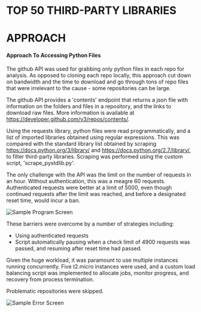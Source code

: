 

# TOP 50 THIRD-PARTY LIBRARIES




# APPROACH

<h4>Approach To Accessing Python Files</h4>

The github API was used for grabbing only python files in each repo for analysis. As opposed to cloning each repo locally, this approach cut down on bandwidth and the time to download and go through tons of repo files that were irrelevant to the cause - some repositories can be large.

The github API provides a 'contents' endpoint that returns a json file with information on the folders and files in a repository, and the links to download raw files. More information is available at https://developer.github.com/v3/repos/contents/. 

Using the requests library, python files were read programmatically, and a list of imported libraries obtained using regular expressions. This was compared with the standard library list obtained by scraping https://docs.python.org/3/library/ and
  https://docs.python.org/2.7/library/, to filter third-party libraries. Scraping was performed using the custom script, 'scrape_pystdlib.py'.

The only challenge with the API was the limit on the number of requests in an hour. Without authentication, this was a meagre 60 requests. Authenticated requests were better at a limit of 5000, even though continued requests after the limit was reached, and before a designated reset time, would incur a ban.

<img src="https://github.com/ayivima/python_trends/blob/master/imgs/sample_screen1.png" alt="Sample Program Screen">

These barriers were overcome by a number of strategies including:
- Using authenticated requests
- Script automatically pausing when a check limit of 4900 requests was passed, and resuming after reset time had passed. 

Given the huge workload, it was paramount to use multiple instances running concurrently. Five t2.micro instances were used, and a custom load balancing script was implemented to allocate jobs, monitor progress, and recovery from process termination.

Problematic repositories were skipped.

<img src="https://github.com/ayivima/python_trends/blob/master/imgs/sample_error_screen2.png" alt="Sample Error Screen">

